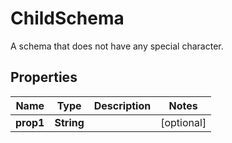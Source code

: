 

# ChildSchema

A schema that does not have any special character.

## Properties

| Name | Type | Description | Notes |
|------------ | ------------- | ------------- | -------------|
|**prop1** | **String** |  |  [optional] |


